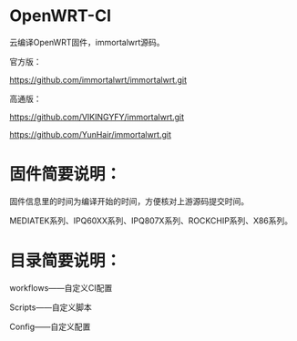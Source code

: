 # OpenWRT-CI

云编译OpenWRT固件，immortalwrt源码。

官方版： 

https://github.com/immortalwrt/immortalwrt.git

高通版： 

https://github.com/VIKINGYFY/immortalwrt.git

https://github.com/YunHair/immortalwrt.git


# 固件简要说明：

固件信息里的时间为编译开始的时间，方便核对上游源码提交时间。

MEDIATEK系列、IPQ60XX系列、IPQ807X系列、ROCKCHIP系列、X86系列。


# 目录简要说明：

workflows——自定义CI配置

Scripts——自定义脚本

Config——自定义配置

